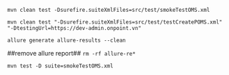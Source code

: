 `mvn clean test -Dsurefire.suiteXmlFiles=src/test/smokeTestOMS.xml`

`mvn clean test "-Dsurefire.suiteXmlFiles=src/test/testCreatePOMS.xml" "-DtestingUrl=https://dev-admin.onpoint.vn"`

`allure generate allure-results --clean`

##remove allure report##
`rm -rf allure-re*`

`mvn test -D suite=smokeTestOMS.xml`